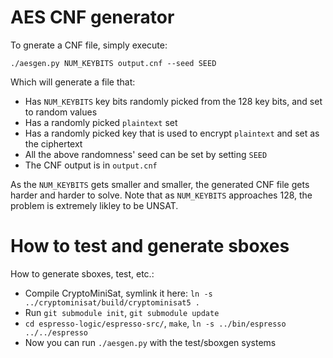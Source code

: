 # AES CNF generator

To gnerate a CNF file, simply execute:

```
./aesgen.py NUM_KEYBITS output.cnf --seed SEED
```

Which will generate a file that:
- Has `NUM_KEYBITS` key bits randomly picked from the 128 key bits, and set to random values
- Has a randomly picked `plaintext` set
- Has a randomly picked key that is used to encrypt `plaintext` and set as the ciphertext
- All the above randomness' seed can be set by setting `SEED`
- The CNF output is in `output.cnf`

As the `NUM_KEYBITS` gets smaller and smaller, the generated CNF file gets harder and harder to solve. Note that as `NUM_KEYBITS` approaches 128, the problem is extremely likley to be UNSAT.

# How to test and generate sboxes

How to generate sboxes, test, etc.:
- Compile CryptoMiniSat, symlink it here: `ln -s ../cryptominisat/build/cryptominisat5 .`
- Run `git submodule init`, `git submodule update`
- `cd espresso-logic/espresso-src/`, `make`, `ln -s ../bin/espresso ../../espresso`
- Now you can run `./aesgen.py` with the test/sboxgen systems
